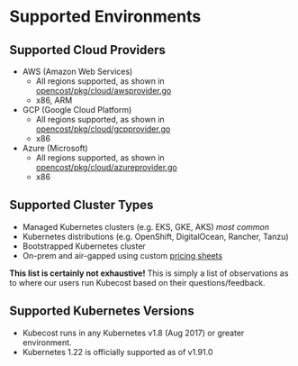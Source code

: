 Supported Environments
======================

## Supported Cloud Providers

* AWS (Amazon Web Services)
  * All regions supported, as shown in [opencost/pkg/cloud/awsprovider.go​](https://github.com/opencost/opencost/blob/0c2f063052723a65ca62a4c75be23392806b6fac/pkg/cloud/awsprovider.go#L111)
  * x86, ARM
* GCP (Google Cloud Platform)
  * All regions supported, as shown in [opencost/pkg/cloud/gcpprovider.go​](https://github.com/opencost/opencost/blob/0c2f063052723a65ca62a4c75be23392806b6fac/pkg/cloud/gcpprovider.go#L41)
  * x86
* Azure (Microsoft)
  * All regions supported, as shown in [opencost/pkg/cloud/azureprovider.go​](https://github.com/opencost/opencost/blob/0c2f063052723a65ca62a4c75be23392806b6fac/pkg/cloud/azureprovider.go#L82)
  * x86

## Supported Cluster Types

* ​Managed Kubernetes clusters (e.g. EKS, GKE, AKS) *most common*
* ​Kubernetes distributions (e.g. OpenShift, DigitalOcean, Rancher, Tanzu)
* ​Bootstrapped Kubernetes cluster​
* On-prem and air-gapped using custom [pricing sheets](/install-and-configure/install/provider-installations/air-gapped#how-do-i-configure-prices-for-my-on-premise-assets)

**This list is certainly not exhaustive!** This is simply a list of observations as to where our users run Kubecost based on their questions/feedback.

## Supported Kubernetes Versions

* Kubecost runs in any Kubernetes v1.8 (Aug 2017) or greater environment.
* Kubernetes 1.22 is officially supported as of v1.91.0
